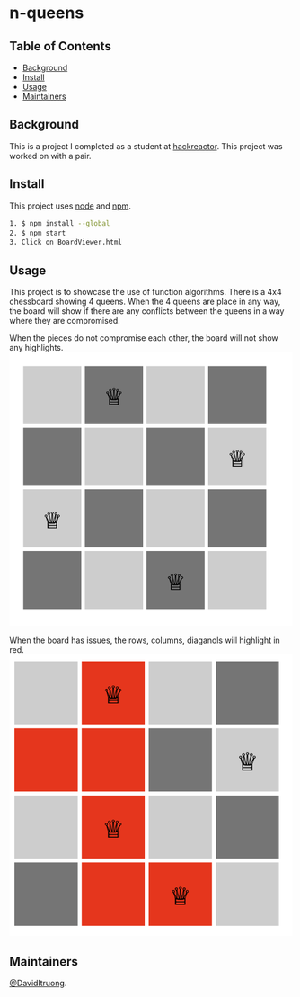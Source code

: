 # n-queens

## Table of Contents

- [Background](#background)
- [Install](#install)
- [Usage](#usage)
- [Maintainers](#maintainers)

## Background

This is a project I completed as a student at [hackreactor](http://hackreactor.com). This project was worked on with a pair.

## Install

This project uses [node](http://nodejs.org) and [npm](https://npmjs.com).

```sh
1. $ npm install --global
2. $ npm start
3. Click on BoardViewer.html
```

## Usage

This project is to showcase the use of function algorithms. There is a 4x4 chessboard showing 4 queens. When the 4 queens are place in any way, the board will show if there are any conflicts between the queens in a way where they are compromised.

When the pieces do not compromise each other, the board will not show any highlights.
![alt text](https://github.com/davidltruong/n-queens/blob/master/Screenshot1.png?raw=true)

When the board has issues, the rows, columns, diaganols will highlight in red.
![alt text](https://github.com/davidltruong/n-queens/blob/master/Screenshot2.png?raw=true)

## Maintainers

[@Davidltruong](https://github.com/davidltruong).
